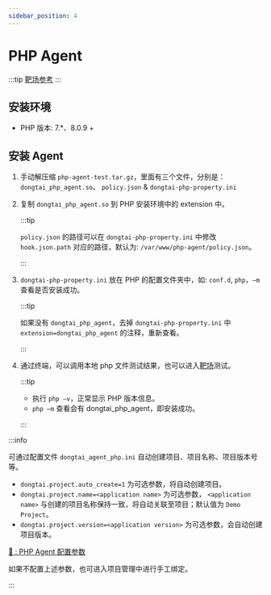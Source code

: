```yaml
---
sidebar_position: 4
---
```


# PHP Agent

:::tip
[靶场参考](../../introduction/detection#测试靶场)
:::

## 安装环境

* PHP 版本: 7.\*、8.0.9 +

## 安装 Agent

1.  手动解压缩 `php-agent-test.tar.gz`，里面有三个文件，分别是：`dongtai_php_agent.so`、 `policy.json` & `dongtai-php-property.ini`

2.  复制 `dongtai_php_agent.so` 到 PHP 安装环境中的 extension 中。

	:::tip
	
	`policy.json` 的路径可以在 `dongtai-php-property.ini` 中修改 `hook.json.path` 对应的路径，默认为: `/var/www/php-agent/policy.json`。

	:::

3.  `dongtai-php-property.ini` 放在 PHP 的配置文件夹中，如: `conf.d`, `php`，`–m` 查看是否安装成功。

	:::tip

	如果没有 `dongtai_php_agent`，去掉 `dongtai-php-property.ini` 中 `extension=dongtai_php_agent` 的注释，重新查看。

	:::

4.  通过终端，可以调用本地 php 文件测试结果，也可以进入[靶场](https://github.com/jinghao1/phpvul)测试。

	:::tip

	* 执行 `php –v`，正常显示 PHP 版本信息。
	* `php –m` 查看会有 dongtai\_php\_agent，即安装成功。

	:::

:::info

可通过配置文件 `dongtai_agent_php.ini` 自动创建项目、项目名称、项目版本号等。

* `dongtai.project.auto_create=1` 为可选参数，将自动创建项目。 
* `dongtai.project.name=<application name>` 为可选参数， `<application name>` 与创建的项目名称保持一致，将自动关联至项目；默认值为 `Demo Project`。
* `dongtai.project.version=<application version>` 为可选参数，会自动创建项目版本。

[🔗 : PHP Agent 配置参数](./parameter/config-php-agent)

如果不配置上述参数，也可进入项目管理中进行手工绑定。

:::